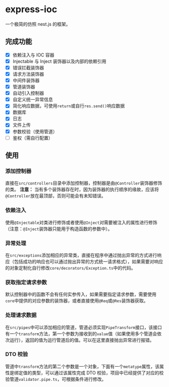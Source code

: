# express-ioc

一个极简的仿照 nest.js 的框架。

## 完成功能

- [x] 依赖注入与 IOC 容器
- [x] Injectable 与 Inject 装饰器以及内部的依赖引用
- [x] 错误拦截装饰器
- [x] 请求方法装饰器
- [x] 中间件装饰器
- [x] 管道装饰器
- [x] 自动引入控制器
- [x] 自定义统一异常信息
- [x] 简化响应数据，可使用`return`或自行`res.send()`响应数据
- [x] 数据库
- [x] 日志
- [x] 文件上传
- [x] 参数校验（使用管道）
- [ ] 鉴权（需自行配置）

## 使用

### 添加控制器

直接在`src/controllers`目录中添加控制器，控制器是由`@Controller`装饰器修饰的类。
**注意：** 当有多个装饰器存在时，因为装饰器的执行顺序的缘故，应该将`@Controller`放在最顶部，否则可能会有未知错误。

### 依赖注入

使用`@Injectable`对类进行修饰或者使用`@Inject`对需要被注入的属性进行修饰（注意：`@Inject`装饰器只能用于构造函数的参数中）。

### 异常处理

在`src/exceptions`添加相应的异常类，直接在程序中通过抛出异常的方式进行响应（包括成功的响应也可以通过抛出异常的方式统一请求格式），如果需要对响应的对象定制化自行修改`core/decorators/Exception.ts`中的代码。

### 获取指定请求参数

默认控制器中的函数不会有任何实参传入，如果需要指定请求参数，需要使用`core`中提供的对应参数的装饰器，或者直接使用`@Req`或`@Res`装饰器获取。

### 处理请求数据

在`src/pipes`中可以添加相应的管道，管道必须实现`PipeTransform`接口，该接口有一个`transform`方法，第一个参数为接收到的`value`值（如果使用多个管道会依次运行），返回的值为运行管道后的值。可以在这里直接抛出异常进行报错。

### DTO 校验

管道中`transform`方法的第二个参数是一个对象，下面有一个`metatype`属性，该属性是绑定值的类型，可以通过该属性完成 DTO 校验，项目中已经提供了对应的校验管道`validator.pipe.ts`，可根据条件进行修改。
